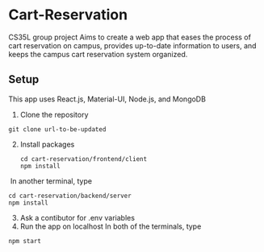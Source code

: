 # Cart-Reservation
CS35L group project
Aims to create a web app that eases the process of cart reservation on campus, provides up-to-date information to users, and keeps the campus cart reservation system organized. 

## Setup
This app uses React.js, Material-UI, Node.js, and MongoDB

1. Clone the repository
  ```
  git clone url-to-be-updated
  ```
2. Install packages
    ```
    cd cart-reservation/frontend/client
    npm install
    ```
  &nbsp;In another terminal, type
  
    cd cart-reservation/backend/server
    npm install
    
 3. Ask a contibutor for .env variables
 4. Run the app on localhost
  In both of the terminals, type
  ```
  npm start
  ```
